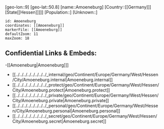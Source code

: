 ﻿---
location: [50.8,9]
mapzoom: [7,12] 
mapmarker: city 
type: City
tags:
- geo/City


SpocWebEntityId: 28811
isDeleted: false
confidential: public

---
[geo-lon::9]
[geo-lat::50.8]
[name::Amoeneburg]
[Country::[[Germany]]]
[State[[Hessen]]]]]
[Population::]
[Unknown::]


```leaflet
id: Amoeneburg
coordinates: [[Amoeneburg]]
markerFile: [[Amoeneburg]]
defaultZoom: 11 
maxZoom: 18
```


## Confidential Links & Embeds: 
-[[Amoeneburg|Amoeneburg]]] 
- [[../../../../../../../../_internal/geo/Continent/Europe/Germany/West/Hessen/City/Amoeneburg.internal|Amoeneburg.internal]] 
- [[../../../../../../../../_protect/geo/Continent/Europe/Germany/West/Hessen/City/Amoeneburg.protect|Amoeneburg.protect]] 
- [[../../../../../../../../_private/geo/Continent/Europe/Germany/West/Hessen/City/Amoeneburg.private|Amoeneburg.private]] 
- [[../../../../../../../../_personal/geo/Continent/Europe/Germany/West/Hessen/City/Amoeneburg.personal|Amoeneburg.personal]] 
- [[../../../../../../../../_secret/geo/Continent/Europe/Germany/West/Hessen/City/Amoeneburg.secret|Amoeneburg.secret]] 
